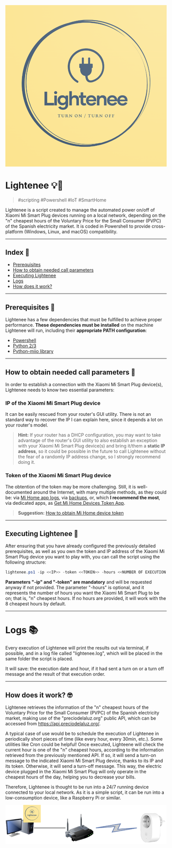 ![Lightenee](lightenee-logo.png)

# Lightenee 💡🤑

> #scripting #Powershell #IoT #SmartHome

Lightenee is a script created to manage the automated power on/off of Xiaomi Mi Smart Plug devices running on a local network, depending on the "n" cheapest hours of the Voluntary Price for the Small Consumer (PVPC) of the Spanish electricity market. It is coded in Powershell to provide cross-platform (Windows, Linux, and macOS) compatibility.

---

##  Index 📑

- [Prerequisites](#prerequisites-)
- [How to obtain needed call parameters](#how-to-obtain-needed-call-parameters-)
- [Executing Lightenee](#executing-lightenee-)
- [Logs](#logs-)
- [How does it work?](#how-does-it-work-)

---

## Prerequisites 🚨

Lightenee has a few dependencies that must be fulfilled to achieve proper performance. **These dependencies must be installed** on the machine Lightenee will run, including their **appropriate PATH configuration**:

- [Powershell](https://github.com/PowerShell/PowerShell)
- [Python 2/3](https://www.python.org/)
- [Python-miio library](https://github.com/rytilahti/python-miio)

---

## How to obtain needed call parameters 🤔

In order to establish a connection with the Xiaomi Mi Smart Plug device(s), Lightenee needs to know two essential parameters:

### IP of the Xiaomi Mi Smart Plug device

It can be easily rescued from your router's GUI utility. There is not an standard way to recover the IP I can explain here, since it depends a lot on your router's model.

> **Hint:** If your router has a DHCP configuration, you may want to take advantage of the router's GUI utility to also establish an exception with your Xiaomi Mi Smart Plug device(s) and bring it/them a **static IP address**, so it could be possible in the future to call Lightenee without the fear of a randomly IP address change, so I strongly recommend doing it.

### Token of the Xiaomi Mi Smart Plug device

The obtention of the token may be more challenging. Still, it is well-documented around the Internet, with many multiple methods, as they could be: via [Mi Home app logs](https://python-miio.readthedocs.io/en/latest/discovery.html#tokens-from-mi-home-logs), via [backups](https://python-miio.readthedocs.io/en/latest/discovery.html#tokens-from-backups), or, which **I recommend the most**, via dedicated apps, as [Get Mi Home Devices Token App](https://github.com/Maxmudjon/Get_MiHome_devices_token).

> **Suggestion:** [How to obtain Mi Home device token](https://github.com/Maxmudjon/com.xiaomi-miio/blob/master/docs/obtain_token.md)

---

## Executing Lightenee 🚀

After ensuring that you have already configured the previously detailed prerequisites, as well as you own the token and IP address of the Xiaomi Mi Smart Plug device you want to play with, you can call the script using the following structure:

```powershell
lightenee.ps1 -ip <<IP>> -token <<TOKEN>> -hours <<NUMBER OF EXECUTION HOURS>>
```

**Parameters "-ip" and "-token" are mandatory** and will be requested anyway if not provided. The parameter "-hours" is optional, and it represents the number of hours you want the Xiaomi Mi Smart Plug to be on; that is, "n" cheapest hours. If no hours are provided, it will work with the 8 cheapest hours by default.

---

# Logs 📚

Every execution of Lightenee will print the results out via terminal, if possible, and in a log file called "lightenee.log", which will be placed in the same folder the script is placed.

It will save: the execution date and hour, if it had sent a turn on or a turn off message and the result of that execution order.

---

## How does it work? 🤓

Lightenee retrieves the information of the "n" cheapest hours of the Voluntary Price for the Small Consumer (PVPC) of the Spanish electricity market, making use of the "preciodelaluz.org" public API, which can be accessed from https://api.preciodelaluz.org/.

A typical case of use would be to schedule the execution of Lightenee in periodically short pieces of time (like every hour, every 30min, etc.). Some utilities like Cron could be helpful!
Once executed, Lighteene will check the current hour is one of the "n" cheapest hours, according to the information retrieved from the previously mentioned API. If so, it will send a turn-on message to the indicated Xiaomi Mi Smart Plug device, thanks to its IP and its token. Otherwise, it will send a turn-off message. This way, the electric device plugged in the Xiaomi Mi Smart Plug will only operate in the cheapest hours of the day, helping you to decrease your bills.

Therefore, Lightenee is thought to be run into a 24/7 running device connected to your local network. As it is a simple script, it can be run into a low-consumption device, like a Raspberry Pi or similar.

![Lightenee](images/possible-network.png)